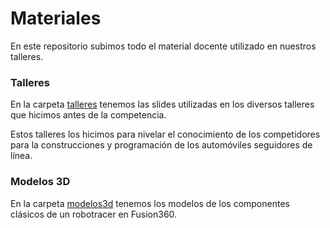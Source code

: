 # Materiales

En este repositorio subimos todo el material docente utilizado en nuestros talleres.

### Talleres
En la carpeta [talleres](https://github.com/BeauchefRoboticsChallenge/Material/tree/master/talleres) tenemos las slides utilizadas en los diversos talleres que hicimos antes de la competencia.

Estos talleres los hicimos para nivelar el conocimiento de los competidores para la construcciones y programación de los automóviles seguidores de línea.

### Modelos 3D
En la carpeta [modelos3d](https://github.com/BeauchefRoboticsChallenge/Material/tree/master/modelos3d) tenemos los modelos de los componentes clásicos de un robotracer en Fusion360.
